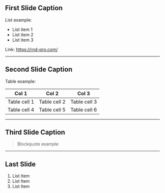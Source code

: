 ## First Slide Caption

List example:
- List item 1
- List item 2
- List item 3

Link: https://rnd-pro.com/

---

## Second Slide Caption

Table example:

| Col 1 | Col 2 | Col 3 |
| :-: | :-: | :-: |
| Table cell 1 | Table cell 2 | Table cell 3 |
| Table cell 4 | Table cell 5 | Table cell 6 |

---

## Third Slide Caption

> Blockquote example

---

## Last Slide

1. List Item
2. List Item
3. List Item

